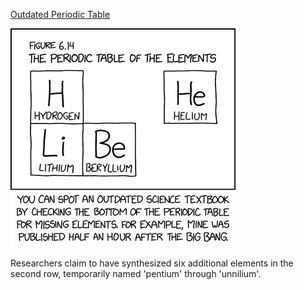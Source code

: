 [Outdated Periodic Table](https://xkcd.com/2723)

![Outdated Periodic Table](./random_comic.png)

Researchers claim to have synthesized six additional elements in the second row, temporarily named 'pentium' through 'unnilium'.

